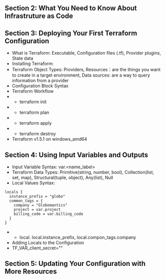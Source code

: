 ## Section 2: What You Need to Know About Infrastruture as Code
## Section 3: Deploying Your First Terraform Configuration
* What is Terraform: Executable, Configuration files (.tf), Provider plugins, State data
* Installing Terraform: 
* Terraform Object Types: Providers, Resources：are the things you want to create in a target environment, Data sources: are a way to query information from a provider
* Configuration Block Syntax
* Terraform Workflow
* * terraform init
* * terraform plan
* * terraform apply
* * terraform destroy
*  Terraform v1.5.1 on windows_amd64
## Section 4: Using Input Variables and Outputs
* Input Variable Syntax: var.<name_label>
* Terraform Data Types: Primitive(string, number, bool), Collection(list, set, map), Structural(tuple, object), Any(list), Null
* Local Values Syntax:
``` 
locals {
  instance_prefix = "globo"
  common_tags = {
    company = "Globomantics"
    project = var.project
    billing_code = var.billing_code
  }
}
```
* * local.<key> local.instance_prefix, local.compon_tags.company
* Adding Locals to the Configuration
* TF_VAR_client_secret=""
## Section 5: Updating Your Configuration with More Resources
